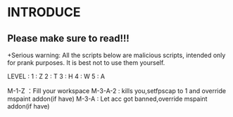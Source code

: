 # **INTRODUCE**

## **Please make sure to read!!!**
+Serious warning: All the scripts below are malicious scripts, intended only for prank purposes. It is best not to use them yourself.

LEVEL :
1 : Z
2 : T
3 : H
4 : W
5 : A

M-1-Z ：Fill your workspace
M-3-A-2 : kills you,setfpscap to 1 and override mspaint addon(if have)
M-3-A : Let acc got banned,override mspaint addon(if have)
